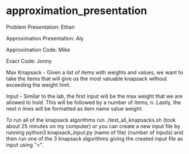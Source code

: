 # approximation_presentation

Problem Presentation: Ethan

Approximation Presentation: Aly

Approximation Code: Mike

Exact Code: Jonny

Max Knapsack - Given a list of items with weights and values, we want to take the items that will give us the most valuable knapsack without exceeding the
weight limit. 

Input - Similar to the lab, the first input will be the max weight that we are allowed to hold. This will be followed by a number of items, n.
Lastly, the next n lines will be formatted as item name value weight.

To run all of the knapsack algorithms run ./test_all_knapsacks.sh (took about 25 minutes on my computer) or you can create a new input file by running python3 
knapsack_input.py (name of file) (number of inputs) and then run one of the 3 knapsack algorithms giving the created input file as input using "<".
